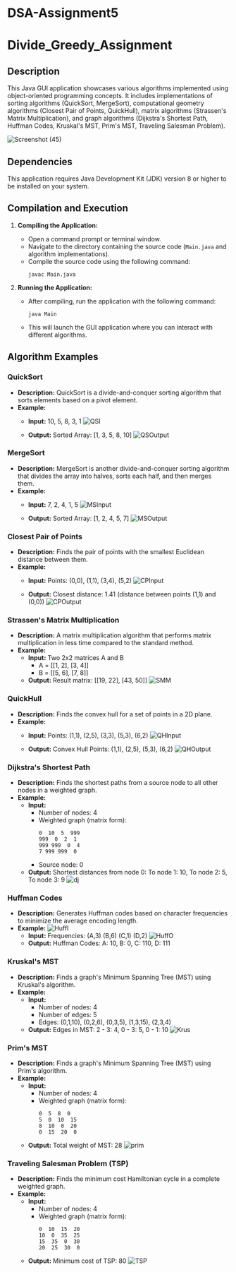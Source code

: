 ﻿# DSA-Assignment5
# Divide_Greedy_Assignment

## Description
This Java GUI application showcases various algorithms implemented using object-oriented programming concepts. It includes implementations of sorting algorithms (QuickSort, MergeSort), computational geometry algorithms (Closest Pair of Points, QuickHull), matrix algorithms (Strassen's Matrix Multiplication), and graph algorithms (Dijkstra's Shortest Path, Huffman Codes, Kruskal's MST, Prim's MST, Traveling Salesman Problem).

![Screenshot (45)](https://github.com/user-attachments/assets/641b39ec-ef4d-442d-a330-8884fc09464c)

## Dependencies
This application requires Java Development Kit (JDK) version 8 or higher to be installed on your system.

## Compilation and Execution
1. **Compiling the Application:**
   - Open a command prompt or terminal window.
   - Navigate to the directory containing the source code (`Main.java` and algorithm implementations).
   - Compile the source code using the following command:
     ```
     javac Main.java
     ```

2. **Running the Application:**
   - After compiling, run the application with the following command:
     ```
     java Main
     ```
   - This will launch the GUI application where you can interact with different algorithms.

## Algorithm Examples

### QuickSort
- **Description:** QuickSort is a divide-and-conquer sorting algorithm that sorts elements based on a pivot element.
- **Example:**
  - **Input:** 10, 5, 8, 3, 1  ![QSI](https://github.com/user-attachments/assets/77132f9f-e529-42ab-8b34-f15a3ea09e42)

  - **Output:** Sorted Array: [1, 3, 5, 8, 10]   ![QSOutput](https://github.com/user-attachments/assets/0b92cd38-2932-4503-b753-be2f08f435ba)


### MergeSort
- **Description:** MergeSort is another divide-and-conquer sorting algorithm that divides the array into halves, sorts each half, and then merges them.
- **Example:**
  - **Input:** 7, 2, 4, 1, 5  ![MSInput](https://github.com/user-attachments/assets/54423632-4f27-4bb9-a2d4-cd43b3143376)

  - **Output:** Sorted Array: [1, 2, 4, 5, 7]  ![MSOutput](https://github.com/user-attachments/assets/0b57e12a-c2ac-47d0-8e76-e896d785396e)


### Closest Pair of Points
- **Description:** Finds the pair of points with the smallest Euclidean distance between them.
- **Example:**
  - **Input:** Points: (0,0), (1,1), (3,4), (5,2)  ![CPInput](https://github.com/user-attachments/assets/2cb0e2aa-8804-4c4b-b3fc-ef9d430d47c0)

  - **Output:** Closest distance: 1.41 (distance between points (1,1) and (0,0))  ![CPOutput](https://github.com/user-attachments/assets/733d09c7-c781-46e3-a404-5c093dd97220)

### Strassen's Matrix Multiplication
- **Description:** A matrix multiplication algorithm that performs matrix multiplication in less time compared to the standard method.
- **Example:**
  - **Input:** Two 2x2 matrices A and B
    - A = [[1, 2], [3, 4]]
    - B = [[5, 6], [7, 8]]
  - **Output:** Result matrix: [[19, 22], [43, 50]]  ![SMM](https://github.com/user-attachments/assets/c3ed2ef2-7085-42ab-b4d4-65803505be08)

### QuickHull
- **Description:** Finds the convex hull for a set of points in a 2D plane.
- **Example:**
  - **Input:** Points: (1,1), (2,5), (3,3), (5,3), (6,2)  ![QHInput](https://github.com/user-attachments/assets/4107b4b4-3651-4e9d-a8b6-f7c62ddc59d8)

  - **Output:** Convex Hull Points: (1,1), (2,5), (5,3), (6,2)  ![QHOutput](https://github.com/user-attachments/assets/b7bdfca0-c18b-40f1-aadb-b604963e3789)


### Dijkstra's Shortest Path
- **Description:** Finds the shortest paths from a source node to all other nodes in a weighted graph.
- **Example:**
  - **Input:**
    - Number of nodes: 4
    - Weighted graph (matrix form):
      ```
      0  10  5  999
      999  0  2  1
      999 999  0  4
      7 999 999  0
      ```
    - Source node: 0
  - **Output:** Shortest distances from node 0: To node 1: 10, To node 2: 5, To node 3: 9
      ![dj](https://github.com/user-attachments/assets/e45c6f99-bacf-4550-9cd2-115f20d80c9d)

### Huffman Codes
- **Description:** Generates Huffman codes based on character frequencies to minimize the average encoding length.
- **Example:**
      ![HuffI](https://github.com/user-attachments/assets/ab6a0bda-20da-435b-8626-77d8bd2887e7)
  - **Input:** Frequencies: (A,3) (B,6) (C,1) (D,2)
      ![HuffO](https://github.com/user-attachments/assets/c3e11b99-34b9-4fb5-95e9-f64a32808fce)
  - **Output:** Huffman Codes: A: 10, B: 0, C: 110, D: 111
      
### Kruskal's MST
- **Description:** Finds a graph's Minimum Spanning Tree (MST) using Kruskal's algorithm.
- **Example:**
  - **Input:**
    - Number of nodes: 4
    - Number of edges: 5
    - Edges: (0,1,10), (0,2,6), (0,3,5), (1,3,15), (2,3,4)
  - **Output:** Edges in MST: 2 - 3: 4, 0 - 3: 5, 0 - 1: 10
      ![Krus](https://github.com/user-attachments/assets/dc23e32c-6ca8-4fba-82a2-a4ed482298dd)


### Prim's MST
- **Description:** Finds a graph's Minimum Spanning Tree (MST) using Prim's algorithm.
- **Example:**
  - **Input:**
    - Number of nodes: 4
    - Weighted graph (matrix form):
      ```
      0  5  8  0
      5  0  10  15
      8  10  0  20
      0  15  20  0
      ```
  - **Output:** Total weight of MST: 28
      ![prim](https://github.com/user-attachments/assets/4293ab17-0a61-4bac-ab16-868d46e7988f)

### Traveling Salesman Problem (TSP)
- **Description:** Finds the minimum cost Hamiltonian cycle in a complete weighted graph.
- **Example:**
  - **Input:**
    - Number of nodes: 4
    - Weighted graph (matrix form):
      ```
      0  10  15  20
      10  0  35  25
      15  35  0  30
      20  25  30  0
      ```
  - **Output:** Minimum cost of TSP: 80
      ![TSP](https://github.com/user-attachments/assets/97b4559b-f25a-4f4c-98d5-fdca04154658)

